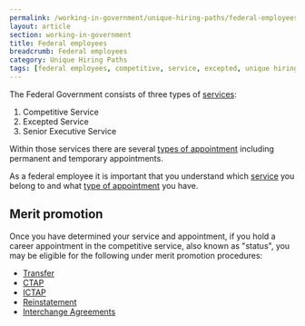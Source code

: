 ```yaml
---
permalink: /working-in-government/unique-hiring-paths/federal-employees/
layout: article
section: working-in-government
title: Federal employees
breadcrumb: Federal employees
category: Unique Hiring Paths
tags: [federal employees, competitive, service, excepted, unique hiring paths]
---
```


The Federal Government consists of three types of [services](../../service/):

1. Competitive Service
2. Excepted Service
3. Senior Executive Service

Within those services there are several [types of appointment](types-of-appointment/) including permanent and temporary appointments.

As a federal employee it is important that you understand which [service](../../service/) you belong to and what [type of appointment](types-of-appointment/) you have.


## Merit promotion

Once you have determined your service and appointment, if you hold a career appointment in the competitive service, also known as "status", you may be eligible for the following under merit promotion procedures:

* [Transfer](../../../working-in-government/unique-hiring-paths/federal-employees/transfer/)
* [CTAP](../../../working-in-government/unique-hiring-paths/federal-employees/ctap/)
* [ICTAP](../../../working-in-government/unique-hiring-paths/federal-employees/ictap/)
* [Reinstatement](../../../working-in-government/unique-hiring-paths/federal-employees/reinstatement/)
* [Interchange Agreements](../../../working-in-government/unique-hiring-paths/federal-employees/interchange-agreements/)

